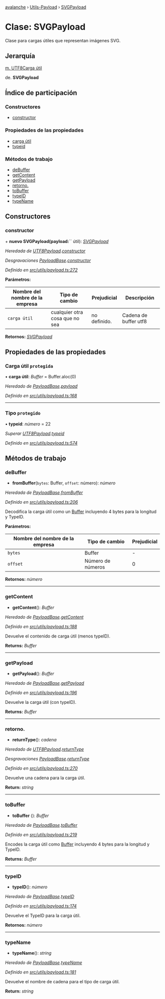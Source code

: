 [avalanche](../README.md) › [Utils-Payload](../modules/utils_payload.md) › [SVGPayload](utils_payload.svgpayload.md)

# Clase: SVGPayload

Clase para cargas útiles que representan imágenes SVG.

## Jerarquía

[m. UTF8Carga útil](utils_payload.utf8payload.md)

de. **SVGPayload**

## Índice de participación

### Constructores

* [constructor](utils_payload.svgpayload.md#constructor)

### Propiedades de las propiedades

* [carga útil](utils_payload.svgpayload.md#protected-payload)
* [typeid](utils_payload.svgpayload.md#protected-typeid)

### Métodos de trabajo

* [deBuffer](utils_payload.svgpayload.md#frombuffer)
* [getContent](utils_payload.svgpayload.md#getcontent)
* [getPayload](utils_payload.svgpayload.md#getpayload)
* [retorno.](utils_payload.svgpayload.md#returntype)
* [toBuffer](utils_payload.svgpayload.md#tobuffer)
* [typeID](utils_payload.svgpayload.md#typeid)
* [typeName](utils_payload.svgpayload.md#typename)

## Constructores

### constructor

\+ **nuevo SVGPayload(payload:**`` útil): *[SVGPayload](utils_payload.svgpayload.md)*

*Heredada de [UTF8Payload](utils_payload.utf8payload.md).[constructor](utils_payload.utf8payload.md#constructor)*

*Desgravaciones [PayloadBase](utils_payload.payloadbase.md).[constructor](utils_payload.payloadbase.md#constructor)*

*Definido en [src/utils/payload.ts:272](https://github.com/ava-labs/avalanchejs/blob/ae78dee/src/utils/payload.ts#L272)*

**Parámetros:**

| Nombre del nombre de la empresa | Tipo de cambio | Prejudicial | Descripción |
------ | ------ | ------ | ------ |
| `carga útil` | cualquier otra cosa que no sea | no definido. | Cadena de buffer utf8 |

**Retornos:** *[SVGPayload](utils_payload.svgpayload.md)*

## Propiedades de las propiedades

### Carga útil `protegida`

• **carga útil**: *Buffer* = Buffer.aloc(0)

*Heredado de [PayloadBase](utils_payload.payloadbase.md).[payload](utils_payload.payloadbase.md#protected-payload)*

*Definido en [src/utils/payload.ts:168](https://github.com/ava-labs/avalanchejs/blob/ae78dee/src/utils/payload.ts#L168)*

___

### Tipo `protegido`

• **typeid**: *número* = 22

*Superar [UTF8Payload](utils_payload.utf8payload.md).[typeid](utils_payload.utf8payload.md#protected-typeid)*

*Definido en [src/utils/payload.ts:574](https://github.com/ava-labs/avalanchejs/blob/ae78dee/src/utils/payload.ts#L574)*

## Métodos de trabajo

### deBuffer

- **fromBuffer**(`bytes`: Buffer, `offset`: número): *número*

*Heredada de [PayloadBase](utils_payload.payloadbase.md).[fromBuffer](utils_payload.payloadbase.md#frombuffer)*

*Definido en [src/utils/payload.ts:206](https://github.com/ava-labs/avalanchejs/blob/ae78dee/src/utils/payload.ts#L206)*

Decodifica la carga útil como un [Buffer](https://github.com/feross/buffer) incluyendo 4 bytes para la longitud y TypeID.

**Parámetros:**

| Nombre del nombre de la empresa | Tipo de cambio | Prejudicial |
------ | ------ | ------ |
| `bytes` | Buffer | - |
| `offset` | Número de números | 0 |

**Retornos:** *número*

___

### getContent

- **getContent**(): *Buffer*

*Heredado de [PayloadBase](utils_payload.payloadbase.md).[getContent](utils_payload.payloadbase.md#getcontent)*

*Definido en [src/utils/payload.ts:188](https://github.com/ava-labs/avalanchejs/blob/ae78dee/src/utils/payload.ts#L188)*

Devuelve el contenido de carga útil (menos typeID).

**Returns:** *Buffer*

___

### getPayload

- **getPayload**(): *Buffer*

*Heredado de [PayloadBase](utils_payload.payloadbase.md).[getPayload](utils_payload.payloadbase.md#getpayload)*

*Definido en [src/utils/payload.ts:196](https://github.com/ava-labs/avalanchejs/blob/ae78dee/src/utils/payload.ts#L196)*

Devuelve la carga útil (con typeID).

**Returns:** *Buffer*

___

### retorno.

- **returnType**(): *cadena*

*Heredado de [UTF8Payload](utils_payload.utf8payload.md).[returnType](utils_payload.utf8payload.md#returntype)*

*Desgravaciones [PayloadBase](utils_payload.payloadbase.md).[returnType](utils_payload.payloadbase.md#abstract-returntype)*

*Definido en [src/utils/payload.ts:270](https://github.com/ava-labs/avalanchejs/blob/ae78dee/src/utils/payload.ts#L270)*

Devuelve una cadena para la carga útil.

**Return:** *string*

___

### toBuffer

- **toBuffer** (): *Buffer*

*Heredada de [PayloadBase](utils_payload.payloadbase.md).[toBuffer](utils_payload.payloadbase.md#tobuffer)*

*Definido en [src/utils/payload.ts:219](https://github.com/ava-labs/avalanchejs/blob/ae78dee/src/utils/payload.ts#L219)*

Encodes la carga útil como [Buffer](https://github.com/feross/buffer) incluyendo 4 bytes para la longitud y TypeID.

**Returns:** *Buffer*

___

### typeID

- **typeID**(): *número*

*Heredado de [PayloadBase](utils_payload.payloadbase.md).[typeID](utils_payload.payloadbase.md#typeid)*

*Definido en [src/utils/payload.ts:174](https://github.com/ava-labs/avalanchejs/blob/ae78dee/src/utils/payload.ts#L174)*

Devuelve el TypeID para la carga útil.

**Retornos:** *número*

___

### typeName

- **typeName**(): *string*

*Heredado de [PayloadBase](utils_payload.payloadbase.md).[typeName](utils_payload.payloadbase.md#typename)*

*Definido en [src/utils/payload.ts:181](https://github.com/ava-labs/avalanchejs/blob/ae78dee/src/utils/payload.ts#L181)*

Devuelve el nombre de cadena para el tipo de carga útil.

**Return:** *string*
